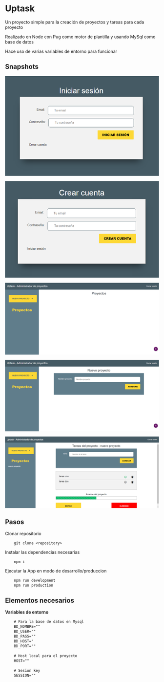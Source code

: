 # Uptask

Un proyecto simple para la creación de proyectos y tareas para cada proyecto

Realizado en Node con Pug como motor de plantilla y usando MySql como base de datos

Hace uso de varias variables de entorno para funcionar

## Snapshots

![Iniciar sesion](/snapshots/login.png "Iniciar sesión")

![Crear cuenta](/snapshots/createaccount.png "Crear cuenta")

![Dashboard](/snapshots/admin.png "Panel principal")

![Nuevo proyecto](/snapshots/nuevo-proyecto.png "Nuevo proyecto")

![Tareas de un proyecto](/snapshots/tareas-proyecto.png "Tareas de un proyecto")

## Pasos

Clonar repositorio

		git clone <repository>

Instalar las dependencias necesarias

		npm i

Ejecutar la App en modo de desarrollo/produccion

		npm run development
		npm run production

## Elementos necesarios

**Variables de entorno**

		# Para la base de datos en Mysql
		BD_NOMBRE=""
		BD_USER=""
		BD_PASS=""
		BD_HOST="
		BD_PORT=""

		# Host local para el proyecto
		HOST=""

		# Sesion key
		SESSION=""
